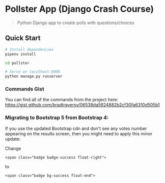 # Pollster App (Django Crash Course)

> Python Django app to create polls with questions/choices

## Quick Start

```bash
# Install dependencies
pipenv install

cd pollster

# Serve on localhost:8000
python manage.py runserver
```

### Commands Gist

You can find all of the commands from the project here:
https://gist.github.com/bradtraversy/06538da5924882b2cf30fa6310d505b1

### Migrating to Bootstrap 5 from Bootstrap 4:

If you use the updated Bootstrap cdn and don't see any votes number appearing on the results screen, then you might need to apply this minor update:

Change

`<span class="badge badge-success float-right">`

to

`<span class="badge bg-success float-end">`
